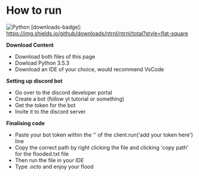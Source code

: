 # How to run

![Python](https://img.shields.io/badge/python-v3.6+-blue.svg)
[downloads-badge]: https://img.shields.io/github/downloads/ntrnl/ntrnl/total?style=flat-square

**Download Content**
- Download both files of this page 
- Dowload Python 3.5.3
- Download an IDE of your choice, would recommend VsCode

**Setting up discord bot**
- Go over to the discord developer portal
- Create a bot (follow yt tutorial or something)
- Get the token for the bot
- Invite it to the discord server

**Finalising code**
- Paste your bot token within the '' of the client.run('add your token here') line
- Copy the correct path by right clicking the file and clicking 'copy path' for the flooded.txt file 
- Then run the file in your IDE
- Type .octo and enjoy your flood      
